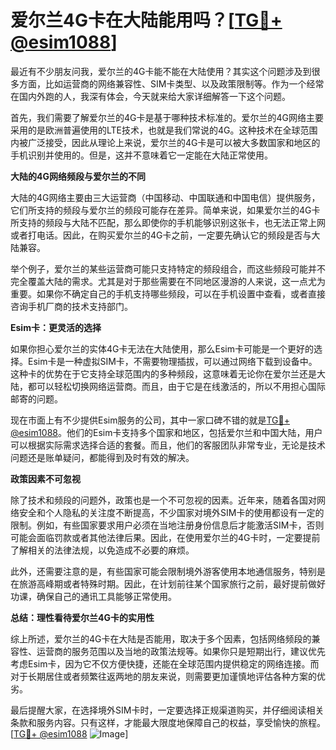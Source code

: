 # 爱尔兰4G卡在大陆能用吗？[[TG💪+ @esim1088](https://t.me/s/esim1088)]

最近有不少朋友问我，爱尔兰的4G卡能不能在大陆使用？其实这个问题涉及到很多方面，比如运营商的网络兼容性、SIM卡类型、以及政策限制等。作为一个经常在国内外跑的人，我深有体会，今天就来给大家详细解答一下这个问题。

首先，我们需要了解爱尔兰的4G卡是基于哪种技术标准的。爱尔兰的4G网络主要采用的是欧洲普遍使用的LTE技术，也就是我们常说的4G。这种技术在全球范围内被广泛接受，因此从理论上来说，爱尔兰的4G卡是可以被大多数国家和地区的手机识别并使用的。但是，这并不意味着它一定能在大陆正常使用。

**大陆的4G网络频段与爱尔兰的不同**

大陆的4G网络主要由三大运营商（中国移动、中国联通和中国电信）提供服务，它们所支持的频段与爱尔兰的频段可能存在差异。简单来说，如果爱尔兰的4G卡所支持的频段与大陆不匹配，那么即使你的手机能够识别这张卡，也无法正常上网或者打电话。因此，在购买爱尔兰的4G卡之前，一定要先确认它的频段是否与大陆兼容。

举个例子，爱尔兰的某些运营商可能只支持特定的频段组合，而这些频段可能并不完全覆盖大陆的需求。尤其是对于那些需要在不同地区漫游的人来说，这一点尤为重要。如果你不确定自己的手机支持哪些频段，可以在手机设置中查看，或者直接咨询手机厂商的技术支持部门。

**Esim卡：更灵活的选择**

如果你担心爱尔兰的实体4G卡无法在大陆使用，那么Esim卡可能是一个更好的选择。Esim卡是一种虚拟SIM卡，不需要物理插拔，可以通过网络下载到设备中。这种卡的优势在于它支持全球范围内的多种频段，这意味着无论你在爱尔兰还是大陆，都可以轻松切换网络运营商。而且，由于它是在线激活的，所以不用担心国际邮寄的问题。

现在市面上有不少提供Esim服务的公司，其中一家口碑不错的就是[TG💪+ @esim1088](https://t.me/s/esim1088)。他们的Esim卡支持多个国家和地区，包括爱尔兰和中国大陆，用户可以根据实际需求选择合适的套餐。而且，他们的客服团队非常专业，无论是技术问题还是账单疑问，都能得到及时有效的解决。

**政策因素不可忽视**

除了技术和频段的问题外，政策也是一个不可忽视的因素。近年来，随着各国对网络安全和个人隐私的关注度不断提高，不少国家对境外SIM卡的使用都设有一定的限制。例如，有些国家要求用户必须在当地注册身份信息后才能激活SIM卡，否则可能会面临罚款或者其他法律后果。因此，在使用爱尔兰的4G卡时，一定要提前了解相关的法律法规，以免造成不必要的麻烦。

此外，还需要注意的是，有些国家可能会限制境外游客使用本地通信服务，特别是在旅游高峰期或者特殊时期。因此，在计划前往某个国家旅行之前，最好提前做好功课，确保自己的通讯工具能够正常使用。

**总结：理性看待爱尔兰4G卡的实用性**

综上所述，爱尔兰的4G卡在大陆是否能用，取决于多个因素，包括网络频段的兼容性、运营商的服务范围以及当地的政策法规等。如果你只是短期出行，建议优先考虑Esim卡，因为它不仅方便快捷，还能在全球范围内提供稳定的网络连接。而对于长期居住或者频繁往返两地的朋友来说，则需要更加谨慎地评估各种方案的优劣。

最后提醒大家，在选择境外SIM卡时，一定要选择正规渠道购买，并仔细阅读相关条款和服务内容。只有这样，才能最大限度地保障自己的权益，享受愉快的旅程。[[TG💪+ @esim1088](https://t.me/s/esim1088) ![Image](https://i.postimg.cc/4NQfJmqS/Snipaste-2025-05-13-00-14-12.png)]